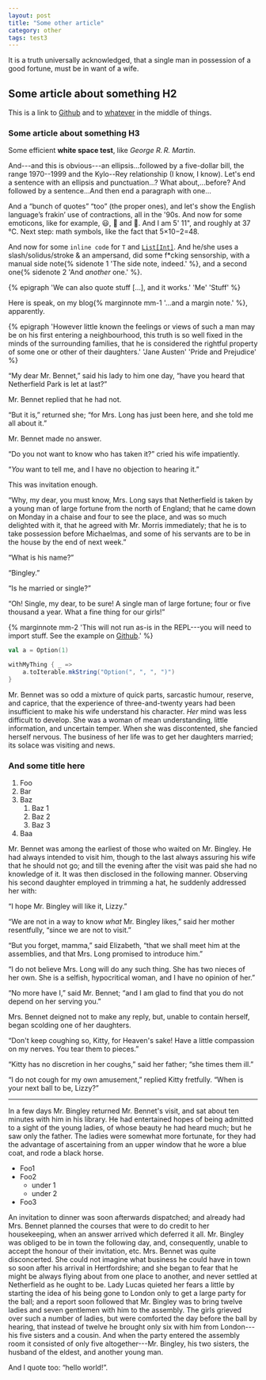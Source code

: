 ```yaml
---
layout: post
title: "Some other article"
category: other
tags: test3
---
```


It is a truth universally acknowledged, that a single man in possession
of a good fortune, must be in want of a wife.<!--more-->

## Some article about something H2

This is a link to [Github](https://github.com) and to [whatever](http://example.com) in the middle of things.

### Some article about something H3

Some efficient **white space test**, like *George R.&thinsp;R. Martin*.

And---and this is obvious---an ellipsis...followed by a five-dollar bill, the range 1970--1999 and the Kylo--Rey relationship (I know, I know). Let's end a sentence with an ellipsis and punctuation...? What about,...before? And followed by a sentence...And then end a paragraph with one...

And a “bunch of quotes” “too” (the proper ones), and let's show the English language’s frakin’ use of contractions, all in the '90s. And now for some emoticons, like for example, 😃, 🤩 and 🍹. And I am 5'&nbsp;11", and roughly at 37 °C. Next step: math symbols, like the fact that 5×10&minus;2=48.

And now for some `inline code` for `T` and [`List[Int]`](https://www.scala-lang.org). And he/she uses a slash/solidus/stroke & an ampersand, did some f\*cking sensorship, with a manual side note{% sidenote 1 'The side note, indeed.' %}, and a second one{% sidenote 2 'And *another* one.' %}.

{% epigraph 'We can also quote stuff [...], and it works.' 'Me' 'Stuff' %}

Here is speak, on my blog{% marginnote mm-1 '...and a margin note.' %}, apparently.

{% epigraph 'However little known the feelings or views of such a man may be on his first entering a neighbourhood, this truth is so well fixed in the minds of the surrounding families, that he is considered the rightful property of some one or other of their daughters.' 'Jane Austen' 'Pride and Prejudice' %}

“My dear Mr. Bennet,” said his lady to him one day, “have you heard that
Netherfield Park is let at last?”

Mr. Bennet replied that he had not.

“But it is,” returned she; “for Mrs. Long has just been here, and she
told me all about it.”

Mr. Bennet made no answer.

“Do you not want to know who has taken it?” cried his wife impatiently.

“_You_ want to tell me, and I have no objection to hearing it.”

This was invitation enough.

“Why, my dear, you must know, Mrs. Long says that Netherfield is taken
by a young man of large fortune from the north of England; that he came
down on Monday in a chaise and four to see the place, and was so much
delighted with it, that he agreed with Mr. Morris immediately; that he
is to take possession before Michaelmas, and some of his servants are to
be in the house by the end of next week.”

“What is his name?”

“Bingley.”

“Is he married or single?”

“Oh! Single, my dear, to be sure! A single man of large fortune; four or
five thousand a year. What a fine thing for our girls!”

{% marginnote mm-2 'This will not run as-is in the REPL---you will need to import stuff. See the example on [Github](https://github.com/gourlaysama/).' %}

```scala
val a = Option(1)

withMyThing { _ =>
    a.toIterable.mkString("Option(", ", ", ")")
}
```

Mr. Bennet was so odd a mixture of quick parts, sarcastic humour,
reserve, and caprice, that the experience of three-and-twenty years had
been insufficient to make his wife understand his character. _Her_ mind
was less difficult to develop. She was a woman of mean understanding,
little information, and uncertain temper. When she was discontented,
she fancied herself nervous. The business of her life was to get her
daughters married; its solace was visiting and news.

### And some title here

1. Foo
2. Bar
3. Baz
    1. Baz 1
    2. Baz 2
    3. Baz 3
4. Baa

Mr. Bennet was among the earliest of those who waited on Mr. Bingley. He
had always intended to visit him, though to the last always assuring
his wife that he should not go; and till the evening after the visit was
paid she had no knowledge of it. It was then disclosed in the following
manner. Observing his second daughter employed in trimming a hat, he
suddenly addressed her with:

“I hope Mr. Bingley will like it, Lizzy.”

“We are not in a way to know _what_ Mr. Bingley likes,” said her mother
resentfully, “since we are not to visit.”

“But you forget, mamma,” said Elizabeth, “that we shall meet him at the
assemblies, and that Mrs. Long promised to introduce him.”

“I do not believe Mrs. Long will do any such thing. She has two nieces
of her own. She is a selfish, hypocritical woman, and I have no opinion
of her.”

“No more have I,” said Mr. Bennet; “and I am glad to find that you do
not depend on her serving you.”

Mrs. Bennet deigned not to make any reply, but, unable to contain
herself, began scolding one of her daughters.

“Don't keep coughing so, Kitty, for Heaven's sake! Have a little
compassion on my nerves. You tear them to pieces.”

“Kitty has no discretion in her coughs,” said her father; “she times
them ill.”

“I do not cough for my own amusement,” replied Kitty fretfully. “When is
your next ball to be, Lizzy?”

----

In a few days Mr. Bingley returned Mr. Bennet's visit, and sat about
ten minutes with him in his library. He had entertained hopes of being
admitted to a sight of the young ladies, of whose beauty he had
heard much; but he saw only the father. The ladies were somewhat more
fortunate, for they had the advantage of ascertaining from an upper
window that he wore a blue coat, and rode a black horse.

- Foo1
- Foo2
  - under 1
  - under 2
- Foo3

An invitation to dinner was soon afterwards dispatched; and already
had Mrs. Bennet planned the courses that were to do credit to her
housekeeping, when an answer arrived which deferred it all. Mr. Bingley
was obliged to be in town the following day, and, consequently, unable
to accept the honour of their invitation, etc. Mrs. Bennet was quite
disconcerted. She could not imagine what business he could have in town
so soon after his arrival in Hertfordshire; and she began to fear that
he might be always flying about from one place to another, and never
settled at Netherfield as he ought to be. Lady Lucas quieted her fears
a little by starting the idea of his being gone to London only to get
a large party for the ball; and a report soon followed that Mr. Bingley
was to bring twelve ladies and seven gentlemen with him to the assembly.
The girls grieved over such a number of ladies, but were comforted the
day before the ball by hearing, that instead of twelve he brought only
six with him from London---his five sisters and a cousin. And when
the party entered the assembly room it consisted of only five
altogether---Mr. Bingley, his two sisters, the husband of the eldest, and
another young man.

And I quote too: “hello world!”.

